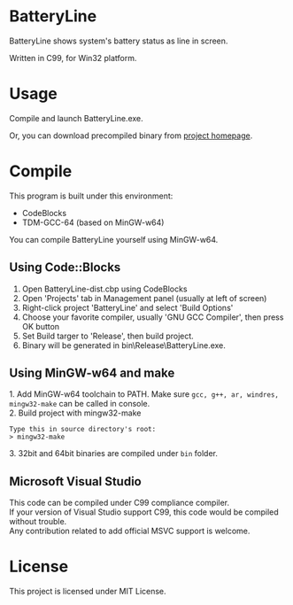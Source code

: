 # BatteryLine
BatteryLine shows system's battery status as line in screen.

Written in C99, for Win32 platform.

# Usage
Compile and launch BatteryLine.exe.

Or, you can download precompiled binary from [project homepage](https://joveler.kr/project/batteryline.html).

# Compile
This program is built under this environment:
- CodeBlocks
- TDM-GCC-64 (based on MinGW-w64)

You can compile BatteryLine yourself using MinGW-w64.

## Using Code::Blocks
1. Open BatteryLine-dist.cbp using CodeBlocks
2. Open 'Projects' tab in Management panel (usually at left of screen)
3. Right-click project 'BatteryLine' and select 'Build Options'
4. Choose your favorite compiler, usually 'GNU GCC Compiler', then press OK button
5. Set Build targer to 'Release', then build project.
6. Binary will be generated in bin\Release\BatteryLine.exe.

## Using MinGW-w64 and make
1\. Add MinGW-w64 toolchain to PATH. Make sure `gcc, g++, ar, windres, mingw32-make` can be called in console.  
2\. Build project with mingw32-make
```
Type this in source directory's root:
> mingw32-make
```
3\. 32bit and 64bit binaries are compiled under `bin` folder.

## Microsoft Visual Studio
This code can be compiled under C99 compliance compiler.  
If your version of Visual Studio support C99, this code would be compiled without trouble.  
Any contribution related to add official MSVC support is welcome.

# License
This project is licensed under MIT License.
